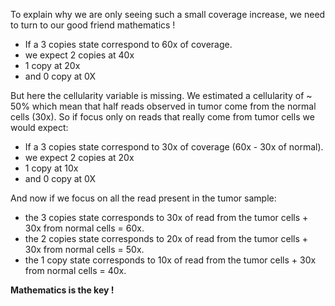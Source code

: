 To explain why we are only seeing such a small coverage increase, we need to turn to our good friend mathematics !

 - If a 3 copies state correspond to 60x of coverage. 
 - we expect 2 copies at 40x 
 - 1 copy at 20x 
 - and 0 copy at 0X
 
But here the cellularity variable is missing. We estimated a cellularity of ~ 50% which mean that half reads observed in tumor come from the normal cells (30x). So if focus only on reads that really come from tumor cells we would expect:

 - If a 3 copies state correspond to 30x of coverage (60x - 30x of normal). 
 - we expect 2 copies at 20x 
 - 1 copy at 10x 
 - and 0 copy at 0X
 
And now if we focus on all the read present in the tumor sample:

 - the 3 copies state corresponds to 30x of read from the tumor cells + 30x from normal cells = 60x. 
 - the 2 copies state  corresponds to 20x of read from the tumor cells + 30x from normal cells = 50x. 
 - the 1 copy state  corresponds to 10x of read from the tumor cells + 30x from normal cells = 40x.

__Mathematics is the key !__
